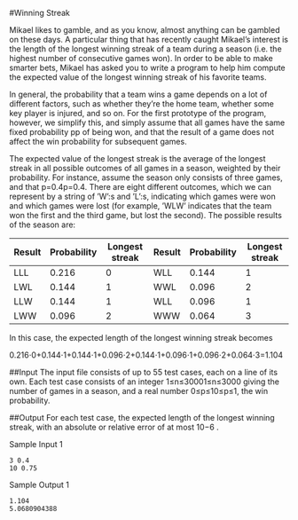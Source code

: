 #Winning Streak

Mikael likes to gamble, and as you know, almost anything can be gambled on these days. A particular thing that has recently caught Mikael’s interest is the length of the longest winning streak of a team during a season (i.e. the highest number of consecutive games won). In order to be able to make smarter bets, Mikael has asked you to write a program to help him compute the expected value of the longest winning streak of his favorite teams.

In general, the probability that a team wins a game depends on a lot of different factors, such as whether they’re the home team, whether some key player is injured, and so on. For the first prototype of the program, however, we simplify this, and simply assume that all games have the same fixed probability pp of being won, and that the result of a game does not affect the win probability for subsequent games.

The expected value of the longest streak is the average of the longest streak in all possible outcomes of all games in a season, weighted by their probability. For instance, assume the season only consists of three games, and that p=0.4p=0.4. There are eight different outcomes, which we can represent by a string of ’W’:s and ’L’:s, indicating which games were won and which games were lost (for example, ’WLW’ indicates that the team won the first and the third game, but lost the second). The possible results of the season are:

| Result | Probability | Longest streak | Result | Probability | Longest streak
|--------|-------------|----------------|--------|-------------|--------------
| LLL    |  0.216      |  0			    | WLL    | 0.144       | 1
| LWL    |  0.144      |  1			    | WWL    | 0.096       | 2
| LLW    |  0.144      |  1			    | WLL    | 0.096       | 1
| LWW    |  0.096      |  2			    | WWW    | 0.064       | 3


In this case, the expected length of the longest winning streak becomes

0.216⋅0+0.144⋅1+0.144⋅1+0.096⋅2+0.144⋅1+0.096⋅1+0.096⋅2+0.064⋅3=1.104

##Input
The input file consists of up to 55 test cases, each on a line of its own. Each test case consists of an integer 1≤n≤30001≤n≤3000 giving the number of games in a season, and a real number 0≤p≤10≤p≤1, the win probability.

##Output
For each test case, the expected length of the longest winning streak, with an absolute or relative error of at most 10−6 .


Sample Input 1
```
3 0.4
10 0.75
```

Sample Output 1
```
1.104
5.0680904388
```

 	
